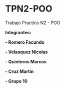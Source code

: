 # TPN2-POO

Trabajo Practico N2 - POO

**Integrantes:**

**- Romero Facundo**

**- Velasquez Nicolas**

**- Quinteros Marcos**

**- Cruz Martín**

**- Grupo 10**
